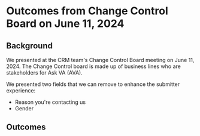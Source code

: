 # Outcomes from Change Control Board on June 11, 2024

## Background

We presented at the CRM team's Change Control Board meeting on June 11, 2024. The Change Control board is made up of business lines who are stakeholders for Ask VA (AVA).

We presented two fields that we can remove to enhance the submitter experience:
- Reason you're contacting us
- Gender

## Outcomes



